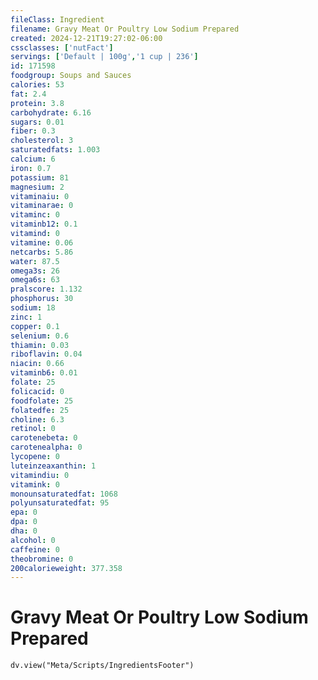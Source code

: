 ```yaml
---
fileClass: Ingredient
filename: Gravy Meat Or Poultry Low Sodium Prepared
created: 2024-12-21T19:27:02-06:00
cssclasses: ['nutFact']
servings: ['Default | 100g','1 cup | 236']
id: 171598
foodgroup: Soups and Sauces
calories: 53
fat: 2.4
protein: 3.8
carbohydrate: 6.16
sugars: 0.01
fiber: 0.3
cholesterol: 3
saturatedfats: 1.003
calcium: 6
iron: 0.7
potassium: 81
magnesium: 2
vitaminaiu: 0
vitaminarae: 0
vitaminc: 0
vitaminb12: 0.1
vitamind: 0
vitamine: 0.06
netcarbs: 5.86
water: 87.5
omega3s: 26
omega6s: 63
pralscore: 1.132
phosphorus: 30
sodium: 18
zinc: 1
copper: 0.1
selenium: 0.6
thiamin: 0.03
riboflavin: 0.04
niacin: 0.66
vitaminb6: 0.01
folate: 25
folicacid: 0
foodfolate: 25
folatedfe: 25
choline: 6.3
retinol: 0
carotenebeta: 0
carotenealpha: 0
lycopene: 0
luteinzeaxanthin: 1
vitamindiu: 0
vitamink: 0
monounsaturatedfat: 1068
polyunsaturatedfat: 95
epa: 0
dpa: 0
dha: 0
alcohol: 0
caffeine: 0
theobromine: 0
200calorieweight: 377.358
---
```


# Gravy Meat Or Poultry Low Sodium Prepared

```dataviewjs
dv.view("Meta/Scripts/IngredientsFooter")
```